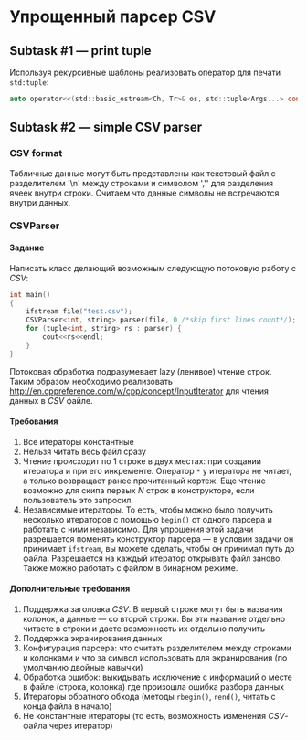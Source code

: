 # Упрощенный парсер CSV

## Subtask #1 — print tuple

Используя рекурсивные шаблоны реализовать оператор для печати `std:tuple`:

```C
auto operator<<(std::basic_ostream<Ch, Tr>& os, std::tuple<Args...> const& t)
```

## Subtask #2 — simple CSV parser

### CSV format

Табличные данные могут быть представлены как текстовый файл с разделителем '\n' между строками и символом ','' для разделения ячеек внутри строки. Считаем что данные символы не встречаются внутри данных.

### CSVParser

#### Задание

Написать класс делающий возможным следующую потоковую работу с *CSV*:

```C
int main()
{
	ifstream file("test.csv");
	CSVParser<int, string> parser(file, 0 /*skip first lines count*/);
	for (tuple<int, string> rs : parser) {
		cout<<rs<<endl;
	}
}
```

Потоковая обработка подразумевает lazy (ленивое) чтение строк. Таким образом необходимо реализовать http://en.cppreference.com/w/cpp/concept/InputIterator для чтения данных в *CSV* файле.

#### Требования

1. Все итераторы константные
1. Нельзя читать весь файл сразу
3. Чтение происходит по 1 строке в двух местах: при создании итератора и при его инкременте. Оператор `*` у итератора не читает, а только возвращает ранее прочитанный кортеж. Еще чтение возможно для скипа первых *N* строк в конструкторе, если пользователь это запросил.
4. Независимые итераторы. То есть, чтобы можно было получить несколько итераторов с помощью `begin()` от одного парсера и работать с ними независимо. Для упрощения этой задачи разрешается поменять конструктор парсера — в условии задачи он принимает `ifstream`, вы можете сделать, чтобы он принимал путь до файла. Разрешается на каждый итератор открывать файл заново. Также можно работать с файлом в бинарном режиме. 

#### Дополнительные требования

1. Поддержка заголовка *CSV*. В первой строке могут быть названия колонок, а данные — со второй строки. Вы эти название отдельно читаете в строки и даете возможность их отдельно получить
2. Поддержка экранирования данных
3. Конфигурация парсера: что считать разделителем между строками и колонками и что за символ использовать для экранирования (по умолчанию двойные кавычки)
4. Обработка ошибок: выкидывать исключение с информаций о месте в файле (строка, колонка) где произошла ошибка разбора данных
5. Итераторы обратного обхода (методы `rbegin()`, `rend()`, читать с конца файла в начало)
6. Не константные итераторы (то есть, возможность изменения *CSV*-файла через итератор)
